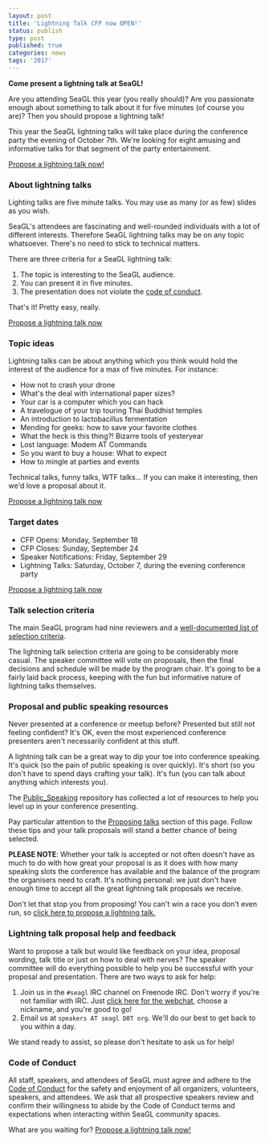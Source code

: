 ```yaml
---
layout: post
title: 'Lightning Talk CFP now OPEN!'
status: publish
type: post
published: true
categories: news
tags: '2017'
---
```


**Come present a lightning talk at SeaGL!**

Are you attending SeaGL this year (you really should)? Are you passionate enough about something to talk about it for five minutes (of course you are)? Then you should propose a lightning talk!

This year the SeaGL lightning talks will take place during the conference party the evening of October 7th. We're looking for eight amusing and informative talks for that segment of the party entertainment.

[Propose a lightning talk now!](https://docs.google.com/forms/d/e/1FAIpQLSfsTiGpEw3de8V9ZkEt6qcNqBf_YXAUgi8cLqTLIgRTLY4ODg/viewform?usp=sf_link)

### About lightning talks

Lighting talks are five minute talks. You may use as many (or as few) slides as you wish.

SeaGL's attendees are fascinating and well-rounded individuals with a lot of different interests. Therefore SeaGL lightning talks may be on any topic whatsoever. There's no need to stick to technical matters.

There are three criteria for a SeaGL lightning talk:

1. The topic is interesting to the SeaGL audience.
1. You can present it in five minutes.
1. The presentation does not violate the [code of conduct](/code_of_conduct).

That's it! Pretty easy, really.

[Propose a lightning talk now](https://docs.google.com/forms/d/e/1FAIpQLSfsTiGpEw3de8V9ZkEt6qcNqBf_YXAUgi8cLqTLIgRTLY4ODg/viewform?usp=sf_link)

### Topic ideas

Lightning talks can be about anything which you think would hold the interest of the audience for a max of five minutes. For instance:

* How not to crash your drone
* What's the deal with international paper sizes?
* Your car is a computer which you can hack
* A travelogue of your trip touring Thai Buddhist temples
* An introduction to lactobacillus fermentation
* Mending for geeks: how to save your favorite clothes
* What the heck is this thing?! Bizarre tools of yesteryear
* Lost language: Modem AT Commands
* So you want to buy a house: What to expect
* How to mingle at parties and events

Technical talks, funny talks, WTF talks… If you can make it interesting, then we'd love a proposal about it.

[Propose a lightning talk now](https://docs.google.com/forms/d/e/1FAIpQLSfsTiGpEw3de8V9ZkEt6qcNqBf_YXAUgi8cLqTLIgRTLY4ODg/viewform?usp=sf_link)

### Target dates

* CFP Opens: Monday, September 18
* CFP Closes: Sunday, September 24
* Speaker Notifications: Friday, September 29
* Lightning Talks: Saturday, October 7, during the evening conference party

[Propose a lightning talk now](https://docs.google.com/forms/d/e/1FAIpQLSfsTiGpEw3de8V9ZkEt6qcNqBf_YXAUgi8cLqTLIgRTLY4ODg/viewform?usp=sf_link)

### Talk selection criteria

The main SeaGL program had nine reviewers and a [well-documented list of selection criteria](/news/2017/08/17/CFP_selection_criteria).

The lightning talk selection criteria are going to be considerably more casual. The speaker committee will vote on proposals, then the final decisions and schedule will be made by the program chair. It's going to be a fairly laid back process, keeping with the fun but informative nature of lightning talks themselves.

### Proposal and public speaking resources

Never presented at a conference or meetup before? Presented but still not feeling confident? It's OK, even the most experienced conference presenters aren't necessarily confident at this stuff.

A lightning talk can be a great way to dip your toe into conference speaking. It's quick (so the pain of public speaking is over quickly). It's short (so you don't have to spend days crafting your talk). It's fun (you can talk about anything which interests you).

The [Public_Speaking](https://github.com/vmbrasseur/Public_Speaking) repository has collected a lot of resources to help you level up in your conference presenting.

Pay particular attention to the [Proposing talks](https://github.com/vmbrasseur/Public_Speaking#proposing-talks) section of this page. Follow these tips and your talk proposals will stand a better chance of being selected.

**PLEASE NOTE**: Whether your talk is accepted or not often doesn't have as much to do with how great your proposal is as it does with how many speaking slots the conference has available and the balance of the program the organisers need to craft. It's nothing personal: we just don't have enough time to accept all the great lightning talk proposals we receive.

Don't let that stop you from proposing! You can't win a race you don't even run, so [click here to propose a lightning talk.](https://docs.google.com/forms/d/e/1FAIpQLSfsTiGpEw3de8V9ZkEt6qcNqBf_YXAUgi8cLqTLIgRTLY4ODg/viewform?usp=sf_link)

### Lightning talk proposal help and feedback

Want to propose a talk but would like feedback on your idea, proposal wording, talk title or just on how to deal with nerves? The speaker committee will do everything possible to help you be successful with your proposal and presentation. There are two ways to ask for help:

1. Join us in the `#seagl` IRC channel on Freenode IRC. Don't worry if you're not familiar with IRC. Just [click here for the webchat](https://webchat.freenode.net/?channels=%23seagl), choose a nickname, and you're good to go!
1. Email us at `speakers AT seagl D0T org`. We'll do our best to get back to you within a day.

We stand ready to assist, so please don't hesitate to ask us for help!

### Code of Conduct

All staff, speakers, and attendees of SeaGL must agree and adhere to the [Code of Conduct](/code_of_conduct) for the safety and enjoyment of all organizers, volunteers, speakers, and attendees. We ask that all prospective speakers review and confirm their willingness to abide by the Code of Conduct terms and expectations when interacting within SeaGL community spaces.

What are you waiting for? [Propose a lightning talk now!](https://docs.google.com/forms/d/e/1FAIpQLSfsTiGpEw3de8V9ZkEt6qcNqBf_YXAUgi8cLqTLIgRTLY4ODg/viewform?usp=sf_link)
